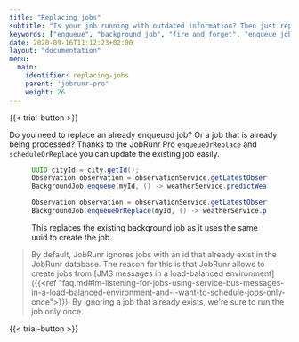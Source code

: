 ```yaml
---
title: "Replacing jobs"
subtitle: "Is your job running with outdated information? Then just replace it..."
keywords: ["enqueue", "background job", "fire and forget", "enqueue jobs in bulk"]
date: 2020-09-16T11:12:23+02:00
layout: "documentation"
menu: 
  main: 
    identifier: replacing-jobs
    parent: 'jobrunr-pro'
    weight: 26
---
```

{{< trial-button >}}

Do you need to replace an already enqueued job? Or a job that is already being processed? Thanks to the JobRunr Pro `enqueueOrReplace` and `scheduleOrReplace` you can update the existing job easily.

<figure>

```java
UUID cityId = city.getId();
Observation observation = observationService.getLatestObservation(cityId); // the original observation
BackgroundJob.enqueue(myId, () -> weatherService.predictWeather(cityId, observation));

Observation observation = observationService.getLatestObservation(cityId); // the updated observation after a storm
BackgroundJob.enqueueOrReplace(myId, () -> weatherService.predictWeather(cityId, observation));
```
<figcaption>This replaces the existing background job as it uses the same uuid to create the job.</figcaption>
</figure>

> By default, JobRunr ignores jobs with an id that already exist in the JobRunr database. The reason for this is that JobRunr allows to create jobs from [JMS messages in a load-balanced environment]({{<ref "faq.md#im-listening-for-jobs-using-service-bus-messages-in-a-load-balanced-environment-and-i-want-to-schedule-jobs-only-once">}}). By ignoring a job that already exists, we're sure to run the job only once.

{{< trial-button >}}